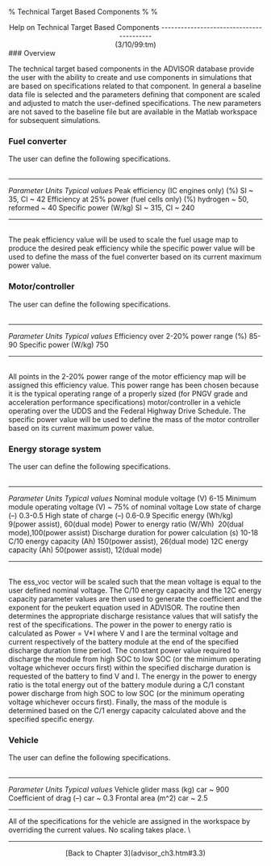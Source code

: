 % Technical Target Based Components
% 
% 

<center>
Help on Technical Target Based Components
-----------------------------------------

</center>
<center>
(3/10/99:tm)

</center>
### Overview

The technical target based components in the ADVISOR database provide
the user with the ability to create and use components in simulations
that are based on specifications related to that component. In general a
baseline data file is selected and the parameters defining that
component are scaled and adjusted to match the user-defined
specifications. The new parameters are not saved to the baseline file
but are available in the Matlab workspace for subsequent simulations.

### Fuel converter

The user can define the following specifications. \
 

  ------------------------------------------- --------- --------------------------------
  *Parameter*                                 *Units*   *Typical values*
  Peak efficiency (IC engines only)           (%)       SI \~ 35, CI \~ 42
  Efficiency at 25% power (fuel cells only)   (%)       hydrogen \~ 50, reformed \~ 40
  Specific power                              (W/kg)    SI \~ 315, CI \~ 240
  ------------------------------------------- --------- --------------------------------

  \
The peak efficiency value will be used to scale the fuel usage map to
produce the desired peak efficiency while the specific power value will
be used to define the mass of the fuel converter based on its current
maximum power value.

### Motor/controller

The user can define the following specifications. \
 

  ----------------------------------- --------- ------------------
  *Parameter*                         *Units*   *Typical values*
  Efficiency over 2-20% power range   (%)       85-90
  Specific power                      (W/kg)    750
  ----------------------------------- --------- ------------------

  \
All points in the 2-20% power range of the motor efficiency map will be
assigned this efficiency value. This power range has been chosen because
it is the typical operating range of a properly sized (for PNGV grade
and acceleration performance specifications) motor/controller in a
vehicle operating over the UDDS and the Federal Highway Drive Schedule.
The specific power value will be used to define the mass of the motor
controller based on its current maximum power value.

### Energy storage system

The user can define the following specifications. \
 

  ------------------------------------------ --------- ----------------------------------
  *Parameter*                                *Units*   *Typical values*
  Nominal module voltage                     (V)       6-15
  Minimum module operating voltage           (V)       \~ 75% of nominal voltage
  Low state of charge                        (–)       0.3-0.5
  High state of charge                       (–)       0.6-0.9
  Specific energy                            (Wh/kg)   9(power assist), 60(dual mode)
  Power to energy ratio                      (W/Wh)    20(dual mode),100(power assist)
  Discharge duration for power calculation   (s)       10-18
  C/10 energy capacity                       (Ah)      150(power assist), 26(dual mode)
  12C energy capacity                        (Ah)      50(power assist), 12(dual mode)
  ------------------------------------------ --------- ----------------------------------

  \
The ess\_voc vector will be scaled such that the mean voltage is equal
to the user defined nominal voltage. The C/10 energy capacity and the
12C energy capacity parameter values are then used to generate the
coefficient and the exponent for the peukert equation used in ADVISOR.
The routine then determines the appropriate discharge resistance values
that will satisfy the rest of the specifications. The power in the power
to energy ratio is calculated as Power = V\*I where V and I are the
terminal voltage and current respectively of the battery module at the
end of the specified discharge duration time period. The constant power
value required to discharge the module from high SOC to low SOC (or the
minimum operating voltage whichever occurs first) within the specified
discharge duration is requested of the battery to find V and I. The
energy in the power to energy ratio is the total energy out of the
battery module during a C/1 constant power discharge from high SOC to
low SOC (or the minimum operating voltage whichever occurs first).
Finally, the mass of the module is determined based on the C/1 energy
capacity calculated above and the specified specific energy.

### Vehicle

The user can define the following specifications. \
 

  --------------------- --------- ------------------
  *Parameter*           *Units*   *Typical values*
  Vehicle glider mass   (kg)      car \~ 900
  Coefficient of drag   (–)       car \~ 0.3
  Frontal area          (m\^2)    car \~ 2.5
  --------------------- --------- ------------------

All of the specifications for the vehicle are assigned in the workspace
by overriding the current values. No scaling takes place. \

* * * * *

<center>
[Back to Chapter 3](advisor_ch3.htm#3.3)

</center>
 
